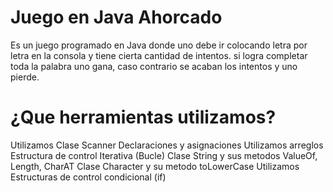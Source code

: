 # Juego en Java Ahorcado
Es un juego programado en Java donde uno debe ir colocando letra por letra en la consola y tiene cierta cantidad de intentos. si logra completar toda la palabra uno gana, caso contrario se acaban los intentos y uno pierde.

# ¿Que herramientas utilizamos?
Utilizamos Clase Scanner
Declaraciones y asignaciones
Utilizamos arreglos
Estructura de control Iterativa (Bucle)
Clase String y sus metodos ValueOf, Length, CharAT
Clase Character y su metodo toLowerCase
Utilizamos Estructuras de control condicional (if)